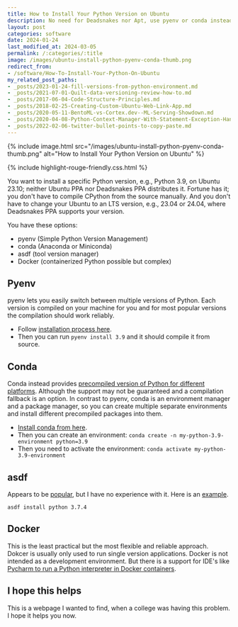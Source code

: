 ```yaml
---
title: How to Install Your Python Version on Ubuntu
description: No need for Deadsnakes nor Apt, use pyenv or conda instead!
layout: post
categories: software
date: 2024-01-24
last_modified_at: 2024-03-05
permalink: /:categories/:title
image: /images/ubuntu-install-python-pyenv-conda-thumb.png
redirect_from:
- /software/How-To-Install-Your-Python-On-Ubuntu
my_related_post_paths:
- _posts/2023-01-24-fill-versions-from-python-environment.md
- _posts/2021-07-01-Quilt-data-versioning-review-how-to.md
- _posts/2017-06-04-Code-Structure-Principles.md
- _posts/2018-02-25-Creating-Custom-Ubuntu-Web-Link-App.md
- _posts/2020-05-11-BentoML-vs-Cortex.dev--ML-Serving-Showdown.md
- _posts/2020-04-08-Python-Context-Manager-With-Statement-Exception-Handling.md
- _posts/2022-02-06-twitter-bullet-points-to-copy-paste.md
---
```


{% include image.html src="/images/ubuntu-install-python-pyenv-conda-thumb.png" alt="How to Install Your Python Version on Ubuntu" %}

{% include highlight-rouge-friendly.css.html %}

You want to install a specific Python version, e.g., Python 3.9, on Ubuntu 23.10; neither Ubuntu PPA nor Deadsnakes PPA distributes it.
Fortune has it; you don't have to compile CPython from the source manually.
And you don't have to change your Ubuntu to an LTS version, e.g., 23.04 or 24.04, where Deadsnakes PPA supports your version.

You have these options:
- pyenv (Simple Python Version Management)
- conda (Anaconda or Miniconda)
- asdf (tool version manager)
- Docker (containerized Python possible but complex)


## Pyenv
pyenv lets you easily switch between multiple versions of Python.
Each version is compiled on your machine for you and for most popular versions the compilation should work reliably. 
- Follow [installation process here](https://github.com/pyenv/pyenv?tab=readme-ov-file#installation).
- Then you can run `pyenv install 3.9` and it should compile it from source.


## Conda
Conda instead provides [precompiled version of Python for different platforms](https://conda.io/projects/conda/en/latest/user-guide/tasks/manage-python.html).
Although the support may not be guaranteed and a compilation fallback is an option.
In contrast to pyenv, conda is an environment manager and a package manager, so you can create multiple separate environments and install different precompiled packages into them.
- [Install conda from here](https://conda.io/projects/conda/en/latest/user-guide/install/index.html).
- Then you can create an environment: `conda create -n my-python-3.9-environment python=3.9`
- Then you need to activate the environment: `conda activate my-python-3.9-environment`


## asdf
Appears to be [popular](https://news.ycombinator.com/item?id=30917354), but I have no experience with it.
Here is an [example](https://rednafi.com/python/install_python_with_asdf/).

```
asdf install python 3.7.4
```


## Docker
This is the least practical but the most flexible and reliable approach.
Dokcer is usually only used to run single version applications.
Docker is not intended as a development environment.
But there is a support for IDE's like [Pycharm to run a Python interpreter in Docker containers](https://www.jetbrains.com/help/pycharm/using-docker-as-a-remote-interpreter.html).


## I hope this helps
This is a webpage I wanted to find, when a college was having this problem.
I hope it helps you now.